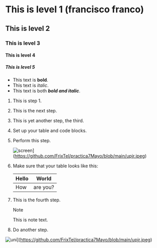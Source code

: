 # This is level 1 (francisco franco)
## This is level 2
### This is level 3
#### This is level 4
##### This is level 5


 *  This text is **bold**.
 *  This text is *italic*.
  * This text is both ***bold and italic***.
1. This is step 1.
1. This is the next step.
1. This is yet another step, the third.
1. Set up your table and code blocks.
1. Perform this step.

   ![screen]([)](https://github.com/FrixTel/practica7Mayo/blob/main/upjr.jpeg)

1. Make sure that your table looks like this:

   | Hello | World |
   |---|---|
   | How | are you? |

1. This is the fourth step.

   >[!NOTE]
   >
   >This is note text.

1. Do another step.

![uni]([)](https://github.com/FrixTel/practica7Mayo/blob/main/upjr.jpeg)
